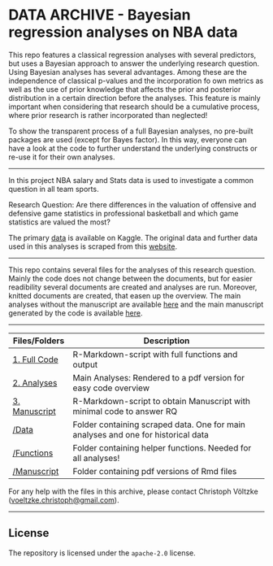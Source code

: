 DATA ARCHIVE - Bayesian regression analyses on NBA data
===

This repo features a classical regression analyses with several predictors, but uses a Bayesian approach to answer the underlying research question. Using Bayesian analyses has several advantages. Among these are the independence of classical p-values and the incorporation fo own metrics as well as the use of prior knowledge that affects the prior and posterior distribution in a certain direction before the analyses. This feature is mainly important when considering that research should be a cumulative process, where prior research is rather incorporated than neglected! 

To show the transparent process of a full Bayesian analyses, no pre-built packages are used (except for Bayes factor). In this way, everyone can have a look at the code to further understand the underlying constructs or re-use it for their own analyses.

---


In this project NBA salary and Stats data is used to investigate a common question in all team sports. 

Research Question: Are there differences in the valuation of offensive and defensive game statistics in professional basketball and which game statistics are valued the most?

The primary [data](https://www.kaggle.com/datasets/koki25ando/salary) is available on Kaggle. The original data and further data used in this analyses is scraped from this [website](https://www.basketball-reference.com/contracts/players.html).
  
---
  
This repo contains several files for the analyses of this research question. Mainly the code does not change between the documents, but for easier readibility several documents are created and analyses are run. Moreover, knitted documents are created, that easen up the overview. The main analyses without the manuscript are available [here](https://github.com/christophvoe/Bayesian_regression_analyses_NBA_data/blob/main/Manuscript/2.-Analyses.pdf) and the main manuscript generated by the code is available [here](https://github.com/christophvoe/Bayesian_regression_analyses_NBA_data/blob/main/Manuscript/Manuscript.pdf).
  
---

| Files/Folders                 | Description   |
| -----------------             | ------------- |
|[1. Full Code](https://github.com/christophvoe/Bayesian_regression_analyses_NBA_data/blob/main/1.%20Full_Code.Rmd)             |R-Markdown-script with full functions and output|
|[2. Analyses](https://github.com/christophvoe/Bayesian_regression_analyses_NBA_data/blob/main/2.%20Analyses.Rmd)         |Main Analyses: Rendered to a pdf version for easy code overview|
|[3. Manuscript](https://github.com/christophvoe/Bayesian_regression_analyses_NBA_data/tree/main/Manuscript)        |R-Markdown-script to obtain Manuscript with minimal code to answer RQ|
|[/Data](https://github.com/christophvoe/Bayesian_regression_analyses_NBA_data/tree/main/Data)                          |Folder containing scraped data. One for main analyses and one for historical data|
|[/Functions](https://github.com/christophvoe/Bayesian_regression_analyses_NBA_data/tree/main/Functions)                     |Folder containing  helper functions. Needed for all analyses!|
|[/Manuscript](https://github.com/christophvoe/Bayesian_regression_analyses_NBA_data/tree/main/Manuscript)                    |Folder containing pdf versions of Rmd files|

For any help with the files in this archive, please contact Christoph Völtzke (voeltzke.christoph@gmail.com). 

---
License
---
The repository is licensed under the `apache-2.0` license.
